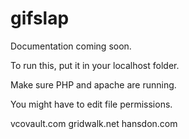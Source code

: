 gifslap
=======

Documentation coming soon.

To run this, put it in your localhost folder.

Make sure PHP and apache are running.

You might have to edit file permissions.

vcovault.com 
gridwalk.net 
hansdon.com 